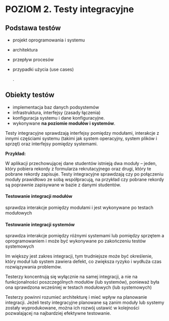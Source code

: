 # POZIOM 2. Testy integracyjne

## Podstawa testów

* projekt oprogramowania i systemu
* architektura
* przepływ procesów
* przypadki użycia \(use cases\) 

  . 

## Obiekty testów

* implementacja baz danych podsystemów
* infrastruktura, interfejsy \(zasady łączenia\)
* konfiguracja systemu i dane konfiguracyjne. 
* wykonywane **na poziomie modułów i systemów**.

Testy integracyjne sprawdzają interfejsy pomiędzy modułami, interakcje z innymi częściami systemu \(takimi jak system operacyjny, system plików i sprzęt\) oraz interfejsy pomiędzy systemami.

**Przykład:** 

W aplikacji przechowującej dane studentów istnieją dwa moduły – jeden, który pobiera rekordy z formularza rekrutacyjnego oraz drugi, który te pobrane rekordy zapisuje. Testy integracyjne sprawdzają czy po połączeniu moduły prawidłowo ze sobą współpracują, na przykład czy pobrane rekordy są poprawnie zapisywane w bazie z danymi studentów.

#### **Testowanie integracji modułów** 

sprawdza interakcje pomiędzy modułami i jest wykonywane po testach modułowych

#### **Testowanie integracji systemów** 

sprawdza interakcje pomiędzy różnymi systemami lub pomiędzy sprzętem a oprogramowaniem i może być wykonywane po zakończeniu testów systemowych

Im większy jest zakres integracji, tym trudniejsze może być określenie, który moduł lub system zawiera defekt, co zwiększa ryzyko i wydłuża czas rozwiązywania problemów.

Testerzy koncentrują się wyłącznie na samej integracji, a nie na funkcjonalności poszczególnych modułów \(lub systemów\), ponieważ była ona sprawdzona wcześniej w testach modułowych \(lub systemowych\)

Testerzy powinni rozumieć architekturę i mieć wpływ na planowanie integracji. Jeżeli testy integracyjne planowane są zanim moduły lub systemy zostały wyprodukowane, można ich rozwój ustawić w kolejności pozwalającej na najbardziej efektywne testowanie.

